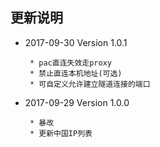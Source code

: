 ## 更新说明

- 2017-09-30 Version 1.0.1

       * pac直连失效走proxy
       * 禁止直连本机地址(可选)
       * 可自定义允许建立隧道连接的端口

- 2017-09-29 Version 1.0.0

       * 暴改
       * 更新中国IP列表

